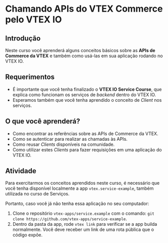 # Chamando APIs do VTEX Commerce pelo VTEX IO

## Introdução

Neste curso você aprenderá alguns conceitos básicos sobre as **APIs de Commerce da VTEX** e também como usá-las em sua aplicação rodando no VTEX IO.

## Requerimentos

- É importante que você tenha finalizado o **VTEX IO Service Course**, que explica como funcionam os serviços de _backend_ dentro do VTEX IO.
- Esperamos também que você tenha aprendido o conceito de _Client_ nos serviços.

## O que você aprenderá?

- Como encontrar as referências sobre as APIs de Commerce da VTEX.
- Como se autenticar para realizar as chamadas às APIs.
- Como reusar _Clients_ disponíveis na comunidade.
- Como utilizar estes _Clients_ para fazer requisições em uma aplicação do VTEX IO.

## Atividade
Para exercitarmos os conceitos aprendidos neste curso, é necessário que você tenha disponível localmente a app `vtex.service-example`, também utilizada no curso de Serviços.

Portanto, caso você já não tenha essa aplicação no seu computador:

1. Clone o repositório `vtex-apps/service.example` com o comando: `git clone https://github.com/vtex-apps/service-example`.
2. Dentro da pasta da app, rode `vtex link` para verificar se a app builda normalmente. Você deve receber um link de uma rota pública que o código expõe.